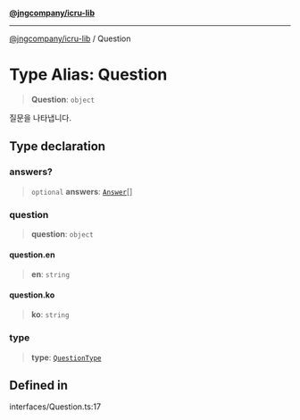 [**@jngcompany/icru-lib**](../README.md)

***

[@jngcompany/icru-lib](../globals.md) / Question

# Type Alias: Question

> **Question**: `object`

질문을 나타냅니다.

## Type declaration

### answers?

> `optional` **answers**: [`Answer`](Answer.md)[]

### question

> **question**: `object`

#### question.en

> **en**: `string`

#### question.ko

> **ko**: `string`

### type

> **type**: [`QuestionType`](../enumerations/QuestionType.md)

## Defined in

interfaces/Question.ts:17
